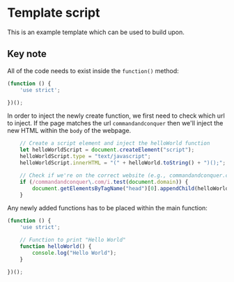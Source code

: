 # Template script

This is an example template which can be used to build upon.

## Key note

All of the code needs to exist inside the `function()` method:

```js
(function () {
    'use strict';

})();
```

In order to inject the newly create function, we first need to check which url to inject. If the page matches the url `commandandconquer` then we'll inject the new HTML within the `body` of the webpage.


```js
    // Create a script element and inject the helloWorld function
    let helloWorldScript = document.createElement("script");
    helloWorldScript.type = "text/javascript";
    helloWorldScript.innerHTML = "(" + helloWorld.toString() + ")();";

    // Check if we're on the correct website (e.g., commandandconquer.com)
    if (/commandandconquer\.com/i.test(document.domain)) {
        document.getElementsByTagName("head")[0].appendChild(helloWorldScript);
    }
```

Any newly added functions has to be placed within the main function:

```js
(function () {
    'use strict';

    // Function to print "Hello World"
    function helloWorld() {
        console.log("Hello World");
    }

})();
```
